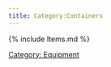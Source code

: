 ```yaml
---
title: Category:Containers
---
```


{% include Items.md %}

[Category: Equipment](Category:_Equipment "wikilink")